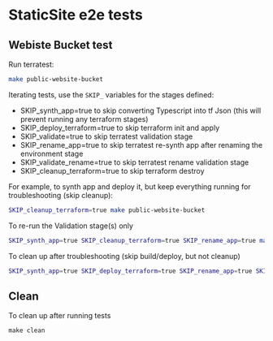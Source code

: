 # StaticSite e2e tests

## Webiste Bucket test

Run terratest:

```sh
make public-website-bucket
```

Iterating tests, use the `SKIP_` variables for the stages defined:

- SKIP_synth_app=true to skip converting Typescript into tf Json (this will prevent running any terraform stages)
- SKIP_deploy_terraform=true to skip terraform init and apply
- SKIP_validate=true to skip terratest validation stage
- SKIP_rename_app=true to skip terratest re-synth app after renaming the environment stage
- SKIP_validate_rename=true to skip terratest rename validation stage
- SKIP_cleanup_terraform=true to skip terraform destroy

For example, to synth app and deploy it, but keep everything running for troubleshooting (skip cleanup):

```sh
SKIP_cleanup_terraform=true make public-website-bucket
```

To re-run the Validation stage(s) only

```sh
SKIP_synth_app=true SKIP_cleanup_terraform=true SKIP_rename_app=true make public-website-bucket
```

To clean up after troubleshooting (skip build/deploy, but not cleanup)

```sh
SKIP_synth_app=true SKIP_deploy_terraform=true SKIP_rename_app=true SKIP_validate=true SKIP_validate_rename=true make public-website-bucket
```

## Clean

To clean up after running tests

```console
make clean
```
